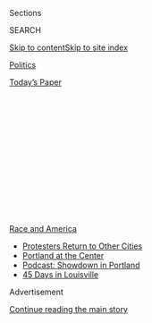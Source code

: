 <div id="app">

<div>

<div>

<div>

<div class="NYTAppHideMasthead css-1q2w90k e1suatyy0">

<div class="section css-ui9rw0 e1suatyy2">

<div class="css-eph4ug er09x8g0">

<div class="css-6n7j50">

</div>

<span class="css-1dv1kvn">Sections</span>

<div class="css-10488qs">

<span class="css-1dv1kvn">SEARCH</span>

</div>

[Skip to content](#site-content)[Skip to site
index](#site-index)

</div>

<div id="masthead-section-label" class="css-1wr3we4 eaxe0e00">

[Politics](https://www.nytimes.com/section/politics)

</div>

<div class="css-10698na e1huz5gh0">

</div>

</div>

<div id="masthead-bar-one" class="section hasLinks css-15hmgas e1csuq9d3">

<div class="css-uqyvli e1csuq9d0">

</div>

<div class="css-1uqjmks e1csuq9d1">

</div>

<div class="css-9e9ivx">

[](https://myaccount.nytimes.com/auth/login?response_type=cookie&client_id=vi)

</div>

<div class="css-1bvtpon e1csuq9d2">

[Today’s
Paper](https://www.nytimes.com/section/todayspaper)

</div>

</div>

</div>

</div>

<div data-aria-hidden="false">

<div id="site-content" data-role="main">

<div>

<div class="css-1aor85t" style="opacity:0.000000001;z-index:-1;visibility:hidden">

<div class="css-1hqnpie">

<div class="css-epjblv">

<span class="css-17xtcya">[Politics](/section/politics)</span><span class="css-x15j1o">|</span><span class="css-fwqvlz">House
Votes to Remove Confederate Statues From U.S.
Capitol</span>

</div>

<div class="css-k008qs">

<div class="css-1iwv8en">

<span class="css-18z7m18"></span>

<div>

</div>

</div>

<span class="css-1n6z4y">https://nyti.ms/30Ha1ra</span>

<div class="css-1705lsu">

<div class="css-4xjgmj">

<div class="css-4skfbu" data-role="toolbar" data-aria-label="Social Media Share buttons, Save button, and Comments Panel with current comment count" data-testid="share-tools">

  - 
  - 
  - 
  - 
    
    <div class="css-6n7j50">
    
    </div>

  - 

</div>

</div>

</div>

</div>

</div>

</div>

<div id="NYT_TOP_BANNER_REGION" class="css-13pd83m">

<div>

<div id="styln-prism-menu-1590763508878" class="section interactive-content interactive-size-medium css-1edisqu">

<div class="css-17ih8de interactive-body">

<div id="scroll-container" class="css-1gj85ro">

[<span class="styln-title-wrap"><span class="css-1pje3qr">Race
and</span><span class="css-1pje3qr">
America</span></span>](https://www.nytimes.com/news-event/george-floyd-protests-minneapolis-new-york-los-angeles?action=click&pgtype=Article&state=default&region=TOP_BANNER&context=storylines_menu)

  - [Protesters Return to Other
    Cities](https://www.nytimes.com/2020/07/26/us/protests-portland-seattle-trump.html?action=click&pgtype=Article&state=default&region=TOP_BANNER&context=storylines_menu)
  - [Portland at the
    Center](https://www.nytimes.com/2020/07/24/us/portland-oregon-protests-white-race.html?action=click&pgtype=Article&state=default&region=TOP_BANNER&context=storylines_menu)
  - [Podcast: Showdown in
    Portland](https://www.nytimes.com/2020/07/23/podcasts/the-daily/portland-protests.html?action=click&pgtype=Article&state=default&region=TOP_BANNER&context=storylines_menu)
  - [45 Days in
    Louisville](https://www.nytimes.com/interactive/2020/07/16/us/black-lives-matter-protests-louisville-breonna-taylor.html?action=click&pgtype=Article&state=default&region=TOP_BANNER&context=storylines_menu)

</div>

</div>

</div>

</div>

</div>

<div id="top-wrapper" class="css-1sy8kpn">

<div id="top-slug" class="css-l9onyx">

Advertisement

</div>

[Continue reading the main
story](#after-top)

<div class="ad top-wrapper" style="text-align:center;height:100%;display:block;min-height:250px">

<div id="top" class="place-ad" data-position="top" data-size-key="top">

</div>

</div>

<div id="after-top">

</div>

</div>

<div>

<div id="sponsor-wrapper" class="css-1hyfx7x">

<div id="sponsor-slug" class="css-19vbshk">

Supported by

</div>

[Continue reading the main
story](#after-sponsor)

<div id="sponsor" class="ad sponsor-wrapper" style="text-align:center;height:100%;display:block">

</div>

<div id="after-sponsor">

</div>

</div>

<div class="css-186x18t">

</div>

<div class="css-1vkm6nb ehdk2mb0">

# House Votes to Remove Confederate Statues From U.S. Capitol

</div>

The bipartisan vote to banish the statues from display was the latest
step in a nationwide push to remove historical symbols of racism and
oppression from public places.

<div class="css-79elbk" data-testid="photoviewer-wrapper">

<div class="css-z3e15g" data-testid="photoviewer-wrapper-hidden">

</div>

<div class="css-1a48zt4 ehw59r15" data-testid="photoviewer-children">

![<span class="css-16f3y1r e13ogyst0" data-aria-hidden="true">The
statues of John C. Calhoun of South Carolina, left, a former vice
president who led the pro-slavery faction in the Senate, and Charles
Brantley Aycock, the former governor of North Carolina and an architect
of a violent coup d’état led by white supremacists, in the U.S.
Capitol.</span><span class="css-cnj6d5 e1z0qqy90" itemprop="copyrightHolder"><span class="css-1ly73wi e1tej78p0">Credit...</span><span><span>Anna
Moneymaker for The New York
Times</span></span></span>](https://static01.nyt.com/images/2020/07/22/us/politics/22dc-statues-sub/merlin_174837648_f3aaaec6-6dd2-42ac-9623-0cf6e57c530e-articleLarge.jpg?quality=75&auto=webp&disable=upscale)

</div>

</div>

<div class="css-18e8msd">

<div class="css-vp77d3 epjyd6m0">

<div class="css-hus3qt ey68jwv0" data-aria-hidden="true">

[![Catie
Edmondson](https://static01.nyt.com/images/2019/11/20/us/politics/catie-edmonson-twitter-chatblog/catie-edmonson-twitter-chatblog-thumbLarge.png
"Catie Edmondson")](https://www.nytimes.com/by/catie-edmondson)

</div>

<div class="css-1baulvz">

By [<span class="css-1baulvz last-byline" itemprop="name">Catie
Edmondson</span>](https://www.nytimes.com/by/catie-edmondson)

</div>

</div>

  - 
    
    <div class="css-ld3wwf e16638kd2">
    
    July 22,
    2020
    
    </div>

  - 
    
    <div class="css-4xjgmj">
    
    <div class="css-d8bdto" data-role="toolbar" data-aria-label="Social Media Share buttons, Save button, and Comments Panel with current comment count" data-testid="share-tools">
    
      - 
      - 
      - 
      - 
        
        <div class="css-6n7j50">
        
        </div>
    
      - 
    
    </div>
    
    </div>

</div>

</div>

<div class="section meteredContent css-1r7ky0e" name="articleBody" itemprop="articleBody">

<div class="css-1fanzo5 StoryBodyCompanionColumn">

<div class="css-53u6y8">

WASHINGTON — The House voted on Wednesday to banish from the Capitol
statues of Confederate figures and leaders who pushed white supremacist
agendas, part of a broader effort to remove historical symbols of racism
and oppression from public spaces.

The bipartisan vote, 305 to 113, came amid a national discussion about
racism and justice that has led to the [toppling of Confederate
statues](https://www.nytimes.com/news-event/confederate-flags-monuments-statues)
across the country and left lawmakers scrutinizing how their
predecessors are honored in their own halls. Speaker Nancy Pelosi last
month ordered that the portraits of four speakers who served the
Confederacy be removed from the ornate hall just outside the House
chamber.

“These painful symbols of bigotry and racism — they have no place in our
society, and certainly should not be enshrined in the United States
Capitol,” said Representative Barbara Lee, Democrat of California and a
co-sponsor of the bill. “It’s past time that we end the glorification of
men who committed treason against the United States in a concerted
effort to keep African-Americans in chains.”

[The
legislation](https://docs.house.gov/billsthisweek/20200720/BILLS-116hr7573-SUSv2.pdf),
spearheaded by Representative Steny H. Hoyer, Democrat of Maryland and
the majority leader, would mandate the removal of “all statues of
individuals who voluntarily served” the Confederacy. It specifically
identifies five statues for removal, including a bust of Chief Justice
Roger B. Taney, who delivered the majority Supreme Court opinion in the
landmark Dred Scott v. Sandford case, which ruled that slaves were not
American citizens and could not sue in federal court. Mr. Hoyer’s bill
would replace the bust with one of Thurgood Marshall, the first Black
Supreme Court justice.

</div>

</div>

<div class="css-1fanzo5 StoryBodyCompanionColumn">

<div class="css-53u6y8">

Also targeted for removal are the statues of John C. Calhoun of South
Carolina, the former vice president who led the pro-slavery faction in
the Senate; John C. Breckinridge of Kentucky, a former vice president
who served as the Confederate secretary of war and was expelled from the
Senate for joining for the Confederate Army; Charles Brantley Aycock,
the former governor of North Carolina and an architect of a violent coup
d’état in Wilmington led by white supremacists; and James Paul Clarke, a
senator and governor of Arkansas who extolled the need to “preserve the
white standards of civilization.”

Each state is allowed to send two statues to the Capitol to be featured
in the [National Statuary Hall
collection](https://www.aoc.gov/explore-capitol-campus/art/about-national-statuary-hall-collection),
which is typically visited by thousands of tourists every day. [Federal
law](https://uscode.house.gov/view.xhtml?req=%28title:2%20section:2132%20edition:prelim%29)
gives state leaders, not members of Congress, the authority to replace
them. Because Republican lawmakers have long argued that states should
retain that right, House Democrats, even though they are in the
majority, have been unable to remove the statues.

Senator Mitch McConnell, Republican of Kentucky and the majority leader,
is unlikely to allow the bill to receive a vote in the Senate, calling
the move “clearly a bridge too far” and an attempt to “airbrush the
Capitol.” He has also contended that the decision should be left to the
states, though in 2015 he called for a statue of Jefferson Davis
displayed prominently in front of Kentucky’s State Capitol to be moved
to a museum.

But in a striking display of bipartisanship, 72 Republicans voted in
favor of the measure on Wednesday, arguing that it was an important
symbolic step toward reconciliation.

“The history of this nation is so fraught with racial division, with
hatred,” said Representative Paul Mitchell, Republican of Michigan, who
supported the bill. “The only way to overcome that is to recognize that,
acknowledge it for what it is.”

</div>

</div>

<div class="css-1fanzo5 StoryBodyCompanionColumn">

<div class="css-53u6y8">

Representative James E. Clyburn, Democrat of South Carolina and the
majority whip, suggested on Wednesday that the statues in the Capitol,
once removed, should also be put in a museum. He issued a broad warning
against the destruction of Confederate monuments.

“I do not advocate and don’t want anybody tearing down any statues,” Mr.
Clyburn said. “I want them put in their proper perspective.”

Some states, responding to local outcries over their representation in
Congress, have already moved to replace the statues they sent. Arkansas,
for example, is set to replace the statue of Mr. Clarke with a likeness
of Johnny Cash.

Democratic lawmakers have [agonized for
years](https://www.nytimes.com/2015/06/26/us/politics/search-for-confederate-symbols-finds-them-aplenty-in-washington.html)
over the presence of Confederate symbols in the nation’s Capitol. During
her last speakership, Ms. Pelosi moved Robert E. Lee from [Statuary
Hall](http://www.aoc.gov/capitol-buildings/national-statuary-hall) to a
more remote area of the building and placed in his stead a statue of
Rosa Parks. In the wake of a [2017 white nationalist rally in
Charlottesville,
Va.](https://www.nytimes.com/2017/07/08/us/kkk-rally-charlottesville-robert-e-lee-statue.html),
Ms. Pelosi, then the minority leader, called on Speaker Paul D. Ryan to
remove the statues.

But the issue never reached the House floor until now, reignited by a
sea change in public opinion around issues of race and justice amid
nationwide [protests in honor of George
Floyd](https://www.nytimes.com/news-event/george-floyd-protests-minneapolis-new-york-los-angeles),
who was killed in May during a confrontation with Minneapolis police,
and other Black Americans.

“Imagine what it feels like as an African American to know that my
ancestors built the Capitol, but yet there are monuments to the very
people that enslaved my ancestors,” said Representative Karen Bass,
Democrat of California and the chairwoman of the Congressional Black
Caucus. “Statues are not just historical markers but are tributes, a way
to honor an individual. These individuals do not deserve to be honored.”

</div>

</div>

<div>

</div>

</div>

<div>

</div>

<div>

</div>

<div>

</div>

<div>

<div id="bottom-wrapper" class="css-1ede5it">

<div id="bottom-slug" class="css-l9onyx">

Advertisement

</div>

[Continue reading the main
story](#after-bottom)

<div id="bottom" class="ad bottom-wrapper" style="text-align:center;height:100%;display:block;min-height:90px">

</div>

<div id="after-bottom">

</div>

</div>

</div>

</div>

</div>

## Site Index

<div>

</div>

## Site Information Navigation

  - [© <span>2020</span> <span>The New York Times
    Company</span>](https://help.nytimes.com/hc/en-us/articles/115014792127-Copyright-notice)

<!-- end list -->

  - [NYTCo](https://www.nytco.com/)
  - [Contact
    Us](https://help.nytimes.com/hc/en-us/articles/115015385887-Contact-Us)
  - [Work with us](https://www.nytco.com/careers/)
  - [Advertise](https://nytmediakit.com/)
  - [T Brand Studio](http://www.tbrandstudio.com/)
  - [Your Ad
    Choices](https://www.nytimes.com/privacy/cookie-policy#how-do-i-manage-trackers)
  - [Privacy](https://www.nytimes.com/privacy)
  - [Terms of
    Service](https://help.nytimes.com/hc/en-us/articles/115014893428-Terms-of-service)
  - [Terms of
    Sale](https://help.nytimes.com/hc/en-us/articles/115014893968-Terms-of-sale)
  - [Site
    Map](https://spiderbites.nytimes.com)
  - [Help](https://help.nytimes.com/hc/en-us)
  - [Subscriptions](https://www.nytimes.com/subscription?campaignId=37WXW)

</div>

</div>

</div>

</div>
